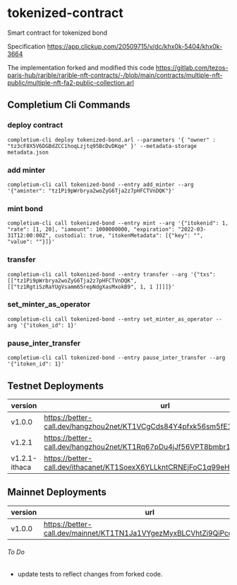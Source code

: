 # tokenized-contract
Smart contract for tokenized bond

Specification https://app.clickup.com/20509715/v/dc/khx0k-5404/khx0k-3664 

The implementation forked and modified this code https://gitlab.com/tezos-paris-hub/rarible/rarible-nft-contracts/-/blob/main/contracts/multiple-nft-public/multiple-nft-fa2-public-collection.arl

## Completium Cli Commands

### deploy contract
`completium-cli deploy tokenized-bond.arl --parameters '{ "owner" : "tz3cF8X5V6DGBdZCC1hoqLzjtq95BcDvDKqe" }' --metadata-storage metadata.json`

### add minter
`completium-cli call tokenized-bond --entry add_minter --arg '{"aminter": "tz1Pi9pWrbrya2woZyG6Tja2z7pHFCTVnDQK"}'`

### mint bond
`completium-cli call tokenized-bond --entry mint --arg '{"itokenid": 1, "rate": [1, 20], "iamount": 1000000000, "expiration": "2022-03-31T12:00:00Z", custodial: true, "itokenMetadata": [{"key": "", "value": ""}]}'`

### transfer
`completium-cli call tokenized-bond --entry transfer --arg '{"txs": [["tz1Pi9pWrbrya2woZyG6Tja2z7pHFCTVnDQK", [["tz1RgtiSzRaYUgVsamm65repNdgXasMxokB9", 1, 1 ]]]]}'`

### set_minter_as_operator
`completium-cli call tokenized-bond --entry set_minter_as_operator --arg '{"itoken_id": 1}'`

### pause_inter_transfer
`completium-cli call tokenized-bond --entry pause_inter_transfer --arg '{"itoken_id": 1}'`

## Testnet Deployments

|version | url |
|--|--|
|v1.0.0|https://better-call.dev/hangzhou2net/KT1VCgCds84Y4pfxk56sm5fE1PkR1DRewmMV|
|v1.2.1|https://better-call.dev/hangzhou2net/KT1Rq67pDu4jJf56VPT8bmbr1wnGuCZCAHm6|
|v1.2.1-ithaca|https://better-call.dev/ithacanet/KT1SoexX6YLLkntCRNEjFoC1q99eHg188sfJ|


## Mainnet Deployments
|version | url |
|--|--|
|v1.0.0|https://better-call.dev/mainnet/KT1TN1Ja1VYgezMyxBLCVhtZi9QiPcoW7keY|


###### To Do

- update tests to reflect changes from forked code.